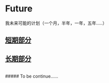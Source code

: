 # Future
我未来可能的计划（一个月，半年，一年，五年.....）


## [短期部分](https://github.com/yanboishere/Future/blob/master/All/recent.md)
## [长期部分](https://github.com/yanboishere/Future/blob/master/All/long%20term.md)
<br>
##### To be continue......
